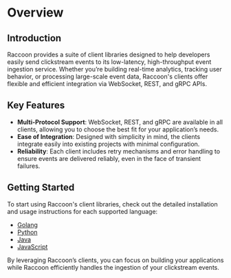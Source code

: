 # Overview

## Introduction
Raccoon provides a suite of client libraries designed to help developers easily send clickstream events to its low-latency, high-throughput event ingestion service. Whether you’re building real-time analytics, tracking user behavior, or processing large-scale event data, Raccoon's clients offer flexible and efficient integration via WebSocket, REST, and gRPC APIs.

## Key Features

- **Multi-Protocol Support**: WebSocket, REST, and gRPC are available in all clients, allowing you to choose the best fit for your application’s needs.
- **Ease of Integration**: Designed with simplicity in mind, the clients integrate easily into existing projects with minimal configuration.
- **Reliability**: Each client includes retry mechanisms and error handling to ensure events are delivered reliably, even in the face of transient failures.

## Getting Started

To start using Raccoon's client libraries, check out the detailed installation and usage instructions for each supported language:

- [Golang](clients/golang.md)
- [Python](clients/python.md)
- [Java](clients/java.md)
- [JavaScript](clients/javascript.md)

By leveraging Raccoon’s clients, you can focus on building your applications while Raccoon efficiently handles the ingestion of your clickstream events.
